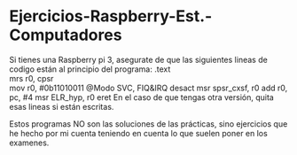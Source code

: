 # Ejercicios-Raspberry-Est.-Computadores

Si tienes una Raspberry pi 3, asegurate de que las siguientes lineas de codigo están al principio del programa:
.text <br>
  mrs r0, cpsr <br>
  mov r0, #0b11010011 @Modo SVC, FIQ&IRQ desact
  msr spsr_cxsf, r0
  add r0, pc, #4
  msr ELR_hyp, r0
  eret
 En el caso de que tengas otra versión, quita esas lineas si están escritas.
 
 Estos programas NO son las soluciones de las prácticas, sino ejercicios que he hecho por mi cuenta teniendo en cuenta lo que suelen poner en los examenes.
